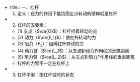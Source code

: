 -
  title:: 一、杠杆
    1. 定义：在力的作用下能绕固定点转动的硬棒就是杠杆
-
  2. 杠杆的五要素：
	- (1) 支点（$\ce{O}$）：杠杆绕着转动的点
	- (2) 动力（$\ce{F_1}$）：使杠杆转动的力
	- (3) 阻力（${F_2}$）：阻碍杠杆转动的力
	- (4) 动力臂（$\ce{L_1$）：从支点到动力作用线的垂直距离
	- (5) 阻力臂（$\ce{L_2}$）：从支点到阻力F作用线的垂直距离
	- 杠杆的力臂不一定在杠杆上
-
  3. 杠杆平衡：指杠杆或时的状态